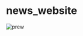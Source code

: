 # news_website
![prew](https://github.com/guzzun/news_website/assets/77429704/0c5bca1c-47c6-479f-8621-01b58d43af6d)
